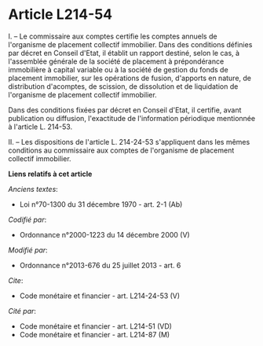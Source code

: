 # Article L214-54

I. – Le commissaire aux comptes certifie les comptes annuels de l'organisme de placement collectif immobilier. Dans des
conditions définies par décret en Conseil d'Etat, il établit un rapport destiné, selon le cas, à l'assemblée générale de la
société de placement à prépondérance immobilière à capital variable ou à la société de gestion du fonds de placement
immobilier, sur les opérations de fusion, d'apports en nature, de distribution d'acomptes, de scission, de dissolution et de
liquidation de l'organisme de placement collectif immobilier.

Dans des conditions fixées par décret en Conseil d'Etat, il certifie, avant publication ou diffusion, l'exactitude de
l'information périodique mentionnée à l'article L. 214-53.

II. – Les dispositions de l'article L. 214-24-53 s'appliquent dans les mêmes conditions au commissaire aux comptes de
l'organisme de placement collectif immobilier.

**Liens relatifs à cet article**

_Anciens textes_:

  - Loi n°70-1300 du 31 décembre 1970 - art. 2-1 (Ab)

_Codifié par_:

  - Ordonnance n°2000-1223 du 14 décembre 2000 (V)

_Modifié par_:

  - Ordonnance n°2013-676 du 25 juillet 2013 - art. 6

_Cite_:

  - Code monétaire et financier - art. L214-24-53 (V)

_Cité par_:

  - Code monétaire et financier - art. L214-51 (VD)
  - Code monétaire et financier - art. L214-87 (M)
